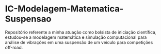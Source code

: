 # IC-Modelagem-Matematica-Suspensao
Repositório referente a minha atuação como bolsista de iniciação científica, estudou-se a modelagem matemática e simulação computacional para análise de vibrações em uma suspensão de um veículo para competições off-road.
